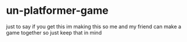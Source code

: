 # un-platformer-game
just to say if you get this im making this so me and my friend can make a game together so just keep that in mind
